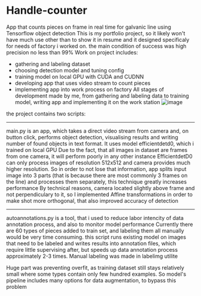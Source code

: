# Handle-counter
  App that counts pieces on frame in real time for galvanic line using Tensorflow object detection
This is my portfolio project, so it likely won't have much use other than to show it in resume
and it designed specificaly for needs of factory i worked on. the main condition of success was high precision no less than 99%
  Work on project includes:
  - gathering and labeling dataset
  - choosing detection model and tuning config
  - training model on local GPU with CUDA and CUDNN
  - developing app that uses video stream to count pieces
  - implementing app into work process on factory
  All stages of development made by me, from gathering and labeling data to training model, writing app and implementing it on the work station
  ![image](https://github.com/haghehog-hee/Handle-counter/assets/110155576/4c4ef8b7-9539-460d-b9b3-37b665f05407)

the project contains two scripts: 
________________________________________________________________________________________________________________________
  main.py is an app, which takes a direct video stream from camera and, on button click, performs object detection, 
visualising results and writing number of found objects in text format. It uses model efficientdetd0, which i trained on local GPU
Due to the fact, that all images in dataset are frames from one camera, it will perform poorly in any other instance
  EfficientdetD0 can only process images of resolution 512x512 and camera provides much higher resolution. So in order to not lose that information, 
app splits input image into 3 parts (that is because there are most commonly 3 frames on the line) and processes them separately, this technique greatly increases performance 
  By technical reasons, camera located slightly above frame and not perpendiculary to it, so I implemented Affine transformations in order to make shot more orthogonal,
that also improved accuracy of detection
________________________________________________________________________________________________________________________
  autoannotations.py is a tool, that i used to reduce labor intencity of data annotation process, and also to monitor model performance
Currently there are 60 types of pieces added to train set, and labeling them all manually would be very time consuming.
this script runs existing model on images that need to be labeled and writes results into annotation files, which require little supervising after,
but speeds up data annotation process approximately 2-3 times.
  Manual labeling was made in labelimg utilite
  
  Huge part was preventing overfit, as training dataset still stays relatively small where some types contain only few hundred examples.
  So model's pipeline includes many options for data augmentation, to bypass this problem
